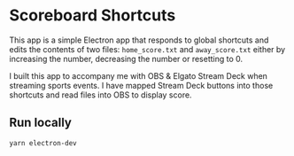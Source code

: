 # Scoreboard Shortcuts

This app is a simple Electron app that responds to global shortcuts and edits the contents of two files: `home_score.txt` and `away_score.txt` either by increasing the number, decreasing the number or resetting to 0.

I built this app to accompany me with OBS & Elgato Stream Deck when streaming sports events. I have mapped Stream Deck buttons into those shortcuts and read files into OBS to display score.

## Run locally

`yarn electron-dev`
